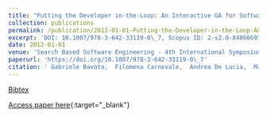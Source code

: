 ```yaml
---
title: "Putting the Developer in-the-Loop: An Interactive GA for Software Re-modularization"
collection: publications
permalink: /publication/2012-01-01-Putting-the-Developer-in-the-Loop-An-Interactive-GA-for-Software-Re-modularization
excerpt: 'DOI: 10.1007/978-3-642-33119-0\_7, Scopus ID: 2-s2.0-84866693790, Cited by: 42'
date: 2012-01-01
venue: 'Search Based Software Engineering - 4th International Symposium, SSBSE 2012, Riva del Garda, Italy, September 28-30, 2012. Proceedings'
paperurl: 'https://doi.org/10.1007/978-3-642-33119-0\_7'
citation: ' Gabriele Bavota,  Filomena Carnevale,  Andrea De Lucia,  Massimiliano Di Penta,  Rocco Oliveto, &quot;Putting the Developer in-the-Loop: An Interactive GA for Software Re-modularization.&quot; Search Based Software Engineering - 4th International Symposium, SSBSE 2012, Riva del Garda, Italy, September 28-30, 2012. Proceedings, 2012.'
---
```

[Bibtex](https://dblp.org/rec/bib/conf/ssbse/BavotaCLPO12)

[Access paper here](https://doi.org/10.1007/978-3-642-33119-0\_7){:target="_blank"}
